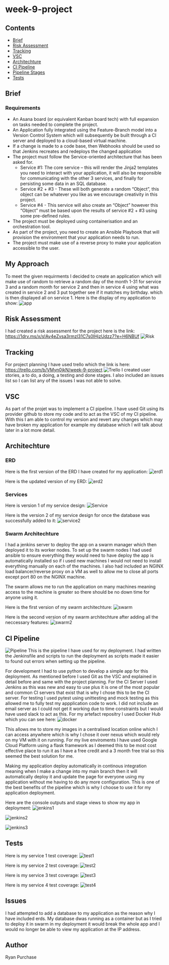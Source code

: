 # week-9-project

## Contents
- [Brief](#brief)
- [Risk Assessment](#risk-assessment)
- [Tracking](#tracking)
- [VSC](#vsc)
- [Architechture](#architechture)
- [CI Pipeline](#ci-pipeline)
- [Pipeline Stages](#pipeline-stages)
- [Tests](#tests)



    

## Brief
### Requirements
- An Asana board (or equivalent Kanban board tech) with full expansion on tasks needed to complete the project.
- An Application fully integrated using the Feature-Branch model into a Version Control System which will subsequently be built through a CI server and deployed to a cloud-based virtual machine.
- If a change is made to a code base, then Webhooks should be used so that Jenkins recreates and redeploys the changed application
- The project must follow the Service-oriented architecture that has been asked for.
  - Service #1: The core service – this will render the Jinja2 templates you need to interact with your application, it will also be responsible for communicating with the other 3 services, and finally for persisting some data in an SQL database.
  - Service #2 + #3 - These will both generate a random “Object”, this object can be whatever you like as we encourage creativity in this project.
  - Service #4 - This service will also create an “Object” however this “Object” must be based upon the results of service #2 + #3 using some pre-defined rules.
- The project must be deployed using containerisation and an orchestration tool.
- As part of the project, you need to create an Ansible Playbook that will provision the environment that your application needs to run.
- The project must make use of a reverse proxy to make your application accessible to the user.

## My Approach
To meet the given requirments I decided to create an application which will make use of random to retrieve a random day of the month 1-31 for service 3 and a random month for service 2 and then in service 4 using what was created in service 2 and 3 put together see if it matches my birthday. which is then displayed all on service 1.
Here is the display of my application to show:
![app](https://github.com/ryanpurchase288/week-9-project/blob/main/images/app.PNG)

## Risk Assessment
I had created a risk assessment for the project here is the link: https://1drv.ms/x/s!Av4eZvsa3rmzl31C7s0lHjzUdzz7?e=H6NBUf
![Risk](https://github.com/ryanpurchase288/week-9-project/blob/main/images/risk.PNG)

## Tracking
For project planning I have used trello which the link is here: https://trello.com/b/VMyn0jkN/week-9-project
![Trello](https://github.com/ryanpurchase288/week-9-project/blob/main/images/trello.PNG)
I created user stories, a to do, a doing, a testing and done stages. I also included an issues list so I can list any of the issues I was not able to solve.

## VSC
As part of the projet was to implement a CI pipeline. I have used Git using its provider github to store my code and to act as the VSC of my CI pipeline.
With this I am able to control my version and revert any changes which may have broken my application for example my database which I will talk about later in a lot more detail.


## Architechture
### ERD
Here is the first version of the ERD I have created for my application:
![erd1](https://github.com/ryanpurchase288/week-9-project/blob/main/images/ERDV1.png)

Here is the updated version of my ERD:
![erd2](https://github.com/ryanpurchase288/week-9-project/blob/main/images/ERDV2.png)

### Services
Here is version 1 of my service design:
![Service](https://github.com/ryanpurchase288/week-9-project/blob/main/images/ServiceV1.png)

Here is the version 2 of my service design for once the database was successfully added to it:
![service2](https://github.com/ryanpurchase288/week-9-project/blob/main/images/ServiceV2.png)

### Swarm Architechture
I had a jenkins server to deploy the app on a swarm manager which then deployed it to its worker nodes. To set up the swarm nodes I had used ansible to ensure everything they would need to have deploy the app is automatically installed so if i used new machines I would not need to install everything manually on each of the machines. I also had included an NGINX load balancer/reverse proxy on a VM as well to allow me to close all ports except port 80 on the NGINX machine.

The swarm allows me to run the application on many machines meaning access to the machine is greater so there should be no down time for anyone using it.

Here is the first version of my swarm architechture:
![swarm](https://github.com/ryanpurchase288/week-9-project/blob/main/images/ArchitectureV1.png)

Here is the second version of my swarm architechture after adding all the neccessary features:
![swarm2](https://github.com/ryanpurchase288/week-9-project/blob/main/images/ArchitectureV2.png)

## CI Pipeline
![Pipeline](https://github.com/ryanpurchase288/week-9-project/blob/main/images/CI%20Pipeline.png)
This is the pipeline I have used for my deployment. I had written the Jenkinsfile and scripts to run the deployment as scripts made it easier to found out errors when setting up the pipeline.

For development I had to use python to develop a simple app for this deployment.
As mentioned before I used Git as the VSC and explained in detail before and same with the project planning.
For the CI Server I used Jenkins as this was new and easy to use plus it is one of the most popular and common CI servers that exist that is why I chose this to be the CI server.
For testing I used pytest using unittesting and mock testing as this allowed me to fully test my appplication code to work.
I did not include an email server as I could not get it working due to time constraints but I would have used slack to act as this.
For my artefact repositry I used Docker Hub which you can see here:
![docker](https://github.com/ryanpurchase288/week-9-project/blob/main/images/docker.PNG)

This allows me to store my images in a centralised location online which I can access anywhere which is why I chose it over nexus which would rely on my VM with it on running.
For my live enviroments I have used Google Cloud Platform using a flask framework as I deemed this to be most cost effective place to run it as I have a free credit and a 3 month free trial so this seemed the best solution for me.

Making my application deploy automatically in continous integration meaning when I make a change into my main branch then it will automatically deploy it and update the page for everyone using my application without me having to do any more configuration. This is one of the best benefits of the pipeline which is why I choose to use it for my application deployment.

Here are the console outputs and stage views to show my app in deployment:
![jenkins1](https://github.com/ryanpurchase288/week-9-project/blob/main/images/jenkins1.PNG)

![jenkins2](https://github.com/ryanpurchase288/week-9-project/blob/main/images/jenkins2.PNG)

![jenkins3](https://github.com/ryanpurchase288/week-9-project/blob/main/images/jenkinsStage.PNG)

## Tests
Here is my service 1 test coverage:
![test1](https://github.com/ryanpurchase288/week-9-project/blob/main/images/service1Test.PNG)

Here is my service 2 test coverage:
![test2](https://github.com/ryanpurchase288/week-9-project/blob/main/images/service2Test.PNG)

Here is my service 3 test coverage:
![test3](https://github.com/ryanpurchase288/week-9-project/blob/main/images/service3Test.PNG)

Here is my service 4 test coverage:
![test4](https://github.com/ryanpurchase288/week-9-project/blob/main/images/service4Test.PNG)


## Issues
I had attempted to add a database to my application as the reason why I have included erds. My database dwas running as a container but as I tried to deploy it in swarm in my deployment it would break the whole app and I would no longer be able to view my application at the IP address.

## Author
Ryan Purchase
